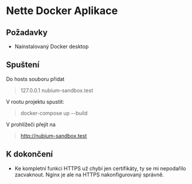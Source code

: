 Nette Docker Aplikace
=================


Požadavky
------------

- Nainstalovaný Docker desktop


Spuštení
------------

Do hosts souboru přidat
> 127.0.0.1 nubium-sandbox.test

V rootu projektu spustit:
> docker-compose up --build

V prohlížeči přejít na 
> http://nubium-sandbox.test

K dokončení
------------
 - Ke kompletní funkci HTTPS už chybí jen certifikáty, ty se mi nepodařilo zacvaknout. Nginx je ale na HTTPS nakonfigurovaný správně.
